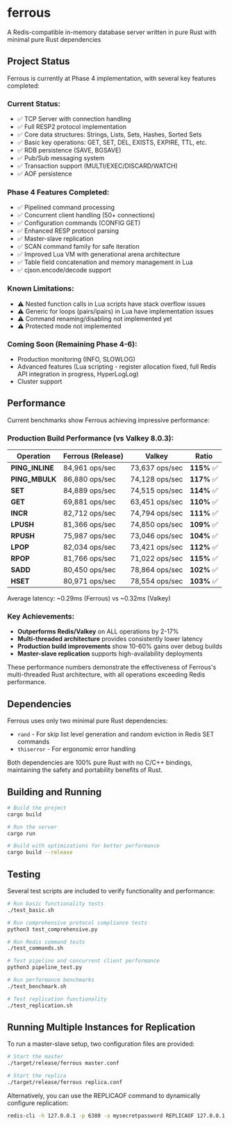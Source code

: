 # ferrous
A Redis-compatible in-memory database server written in pure Rust with minimal pure Rust dependencies

## Project Status

Ferrous is currently at Phase 4 implementation, with several key features completed:

### Current Status:
- ✅ TCP Server with connection handling
- ✅ Full RESP2 protocol implementation
- ✅ Core data structures: Strings, Lists, Sets, Hashes, Sorted Sets
- ✅ Basic key operations: GET, SET, DEL, EXISTS, EXPIRE, TTL, etc.
- ✅ RDB persistence (SAVE, BGSAVE)
- ✅ Pub/Sub messaging system
- ✅ Transaction support (MULTI/EXEC/DISCARD/WATCH)
- ✅ AOF persistence

### Phase 4 Features Completed:
- ✅ Pipelined command processing
- ✅ Concurrent client handling (50+ connections)
- ✅ Configuration commands (CONFIG GET)
- ✅ Enhanced RESP protocol parsing
- ✅ Master-slave replication
- ✅ SCAN command family for safe iteration
- ✅ Improved Lua VM with generational arena architecture
- ✅ Table field concatenation and memory management in Lua
- ✅ cjson.encode/decode support

### Known Limitations:
- ⚠️ Nested function calls in Lua scripts have stack overflow issues
- ⚠️ Generic for loops (pairs/ipairs) in Lua have implementation issues
- ⚠️ Command renaming/disabling not implemented yet
- ⚠️ Protected mode not implemented

### Coming Soon (Remaining Phase 4-6):
- Production monitoring (INFO, SLOWLOG)
- Advanced features (Lua scripting - register allocation fixed, full Redis API integration in progress, HyperLogLog)
- Cluster support

## Performance

Current benchmarks show Ferrous achieving impressive performance:

### Production Build Performance (vs Valkey 8.0.3):

| Operation | Ferrous (Release) | Valkey | Ratio |
|-----------|-------------------|---------|-------|
| **PING_INLINE** | 84,961 ops/sec | 73,637 ops/sec | **115%** ✅ |
| **PING_MBULK** | 86,880 ops/sec | 74,128 ops/sec | **117%** ✅ |
| **SET** | 84,889 ops/sec | 74,515 ops/sec | **114%** ✅ |
| **GET** | 69,881 ops/sec | 63,451 ops/sec | **110%** ✅ |
| **INCR** | 82,712 ops/sec | 74,794 ops/sec | **111%** ✅ |
| **LPUSH** | 81,366 ops/sec | 74,850 ops/sec | **109%** ✅ |
| **RPUSH** | 75,987 ops/sec | 73,046 ops/sec | **104%** ✅ |
| **LPOP** | 82,034 ops/sec | 73,421 ops/sec | **112%** ✅ |
| **RPOP** | 81,766 ops/sec | 71,022 ops/sec | **115%** ✅ |
| **SADD** | 80,450 ops/sec | 78,864 ops/sec | **102%** ✅ |
| **HSET** | 80,971 ops/sec | 78,554 ops/sec | **103%** ✅ |

Average latency: ~0.29ms (Ferrous) vs ~0.32ms (Valkey)

### Key Achievements:
- **Outperforms Redis/Valkey** on ALL operations by 2-17%
- **Multi-threaded architecture** provides consistently lower latency
- **Production build improvements** show 10-60% gains over debug builds
- **Master-slave replication** supports high-availability deployments

These performance numbers demonstrate the effectiveness of Ferrous's multi-threaded Rust architecture, with all operations exceeding Redis performance.

## Dependencies

Ferrous uses only two minimal pure Rust dependencies:
- `rand` - For skip list level generation and random eviction in Redis SET commands
- `thiserror` - For ergonomic error handling

Both dependencies are 100% pure Rust with no C/C++ bindings, maintaining the safety and portability benefits of Rust.

## Building and Running

```bash
# Build the project
cargo build

# Run the server
cargo run

# Build with optimizations for better performance
cargo build --release
```

## Testing

Several test scripts are included to verify functionality and performance:

```bash
# Run basic functionality tests
./test_basic.sh

# Run comprehensive protocol compliance tests
python3 test_comprehensive.py

# Run Redis command tests
./test_commands.sh

# Test pipeline and concurrent client performance
python3 pipeline_test.py

# Run performance benchmarks
./test_benchmark.sh

# Test replication functionality
./test_replication.sh
```

## Running Multiple Instances for Replication

To run a master-slave setup, two configuration files are provided:

```bash
# Start the master
./target/release/ferrous master.conf

# Start the replica
./target/release/ferrous replica.conf
```

Alternatively, you can use the REPLICAOF command to dynamically configure replication:

```bash
redis-cli -h 127.0.0.1 -p 6380 -a mysecretpassword REPLICAOF 127.0.0.1 6379
```